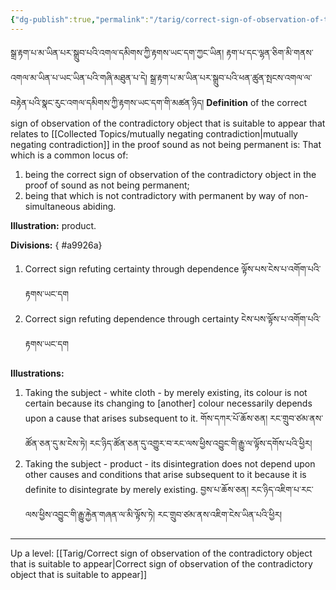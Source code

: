 ```yaml
---
{"dg-publish":true,"permalink":"/tarig/correct-sign-of-observation-of-the-contradictory-object-that-is-suitable-to-appear-that-relates-via-a-mutually-negating-contradiction/"}
---
```


སྒྲ་རྟག་པ་མ་ཡིན་པར་སྒྲུབ་པའི་འགལ་དམིགས་ཀྱི་རྟགས་ཡང་དག་ཀྱང་ཡིན། རྟག་པ་དང་ལྷན་ཅིག་མི་གནས་འགལ་མ་ཡིན་པ་ཡང་ཡིན་པའི་གཞི་མཐུན་པ་དེ། 
སྒྲ་རྟག་པ་མ་ཡིན་པར་སྒྲུབ་པའི་ཕན་ཚུན་སྤངས་འགལ་ལ་བརྟེན་པའི་སྣང་རུང་འགལ་དམིགས་ཀྱི་རྟགས་ཡང་དག་གི་མཚན་ཉིད།
**Definition** of the correct sign of observation of the contradictory object that is suitable to appear that relates to [[Collected Topics/mutually negating contradiction\|mutually negating contradiction]] in the proof sound as not being permanent is:
That which is a common locus of:
1. being the correct sign of observation of the contradictory object in the proof of sound as not being permanent;
2. being that which is not contradictory with permanent by way of non-simultaneous abiding.

**Illustration:** product.

**Divisions:**
{ #a9926a}

1. Correct sign refuting certainty through dependence
   ལྟོས་པས་ངེས་པ་འགོག་པའི་རྟགས་ཡང་དག
2. Correct sign refuting dependence through certainty
   ངེས་པས་ལྟོས་པ་འགོག་པའི་རྟགས་ཡང་དག

**Illustrations:**
1. Taking the subject - white cloth - by merely existing, its colour is not certain because its changing to [another] colour necessarily depends upon a cause that arises subsequent to it.
   གོས་དཀར་པོ་ཆོས་ཅན། རང་གྲུབ་ཙམ་ནས་ཚོན་ཅན་དུ་མ་ངེས་ཏེ། རང་ཉིད་ཚོན་ཅན་དུ་འགྱུར་བ་རང་ལས་ཕྱིས་འབྱུང་གི་རྒྱུ་ལ་ལྟོས་དགོས་པའི་ཕྱིར།
2. Taking the subject - product - its disintegration does not depend upon other causes and conditions that arise subsequent to it because it is definite to disintegrate by merely existing.
   བྱས་པ་ཆོས་ཅན། རང་ཉིད་འཇིག་པ་རང་ལས་ཕྱིས་འབྱུང་གི་རྒྱུ་རྐྱེན་གཞན་ལ་མི་ལྟོས་ཏེ། རང་གྲུབ་ཙམ་ནས་འཇིག་ངེས་ཡིན་པའི་ཕྱིར།

---
Up a level: [[Tarig/Correct sign of observation of the contradictory object that is suitable to appear\|Correct sign of observation of the contradictory object that is suitable to appear]]